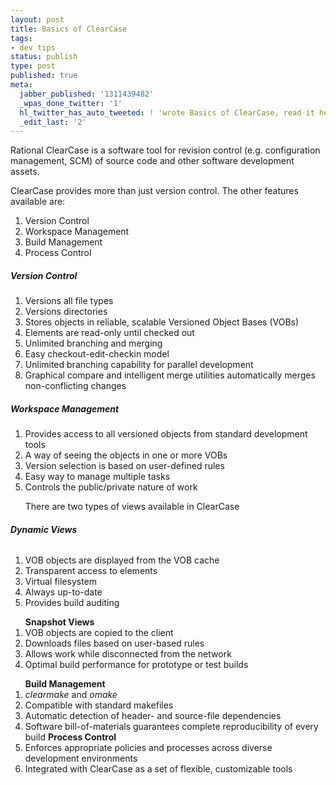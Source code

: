 ```yaml
---
layout: post
title: Basics of ClearCase
tags:
- dev tips
status: publish
type: post
published: true
meta:
  jabber_published: '1311439482'
  _wpas_done_twitter: '1'
  hl_twitter_has_auto_tweeted: ! 'wrote Basics of ClearCase, read it here: http://blog.zenhacking.com/?p=248'
  _edit_last: '2'
---
```

<p>Rational ClearCase is a software tool for revision control (e.g. configuration management, SCM) of source code and other software development assets.</p>  <p>ClearCase provides more than just version control. The other features available are:</p>  <ol>   <li>Version Control </li>    <li>Workspace Management </li>    <li>Build Management </li>    <li>Process Control </li> </ol>  <h5><strong>Version Control</strong></h5>  <ol>   <li>Versions all file types </li>    <li>Versions directories </li>    <li>Stores objects in reliable, scalable Versioned Object Bases (VOBs) </li>    <li>Elements are read-only until checked out </li>    <li>Unlimited branching and merging </li>    <li>Easy checkout-edit-checkin model </li>    <li>Unlimited branching capability for parallel development </li>    <li>Graphical compare and intelligent merge utilities automatically merges non-conflicting changes </li> </ol>  <h5><strong>Workspace Management</strong></h5>  <ol>   <li>Provides access to all versioned objects from standard development tools </li>    <li>A way of seeing the objects in one or more VOBs </li>    <li>Version selection is based on user-defined rules </li>    <li>Easy way to manage multiple tasks </li>    <li>Controls the public/private nature of work </li> </ol>  <ol>There are two types of views available in ClearCase</ol>  <h6><strong>Dynamic Views</strong></h6>  <ol>   <li>VOB objects are displayed from the VOB cache </li>    <li>Transparent access to elements </li>    <li>Virtual filesystem </li>    <li>Always up-to-date </li>    <li>Provides build auditing <strong></strong></li> </ol>  <ol><strong>Snapshot Views</strong>     <li>VOB objects are copied to the client </li>    <li>Downloads files based on user-based rules </li>    <li>Allows work while disconnected from the network </li>    <li>Optimal build performance for prototype or test builds <strong></strong><strong></strong></li> </ol>  <ol><strong>Build Management</strong>     <li><em>clearmake</em> and <em>omake</em> </li>    <li>Compatible with standard makefiles </li>    <li>Automatic detection of header- and source-file dependencies </li>    <li>Software bill-of-materials guarantees complete reproducibility of every build <strong></strong><strong></strong><strong>Process Control</strong> </li>    <li>Enforces appropriate policies and processes across diverse development environments </li>    <li>Integrated with ClearCase as a set of flexible, customizable tools </li> </ol>

